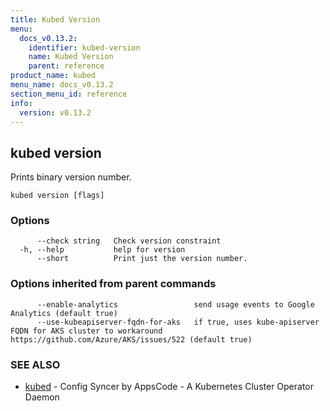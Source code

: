 ```yaml
---
title: Kubed Version
menu:
  docs_v0.13.2:
    identifier: kubed-version
    name: Kubed Version
    parent: reference
product_name: kubed
menu_name: docs_v0.13.2
section_menu_id: reference
info:
  version: v0.13.2
---
```


## kubed version

Prints binary version number.

```
kubed version [flags]
```

### Options

```
      --check string   Check version constraint
  -h, --help           help for version
      --short          Print just the version number.
```

### Options inherited from parent commands

```
      --enable-analytics                 send usage events to Google Analytics (default true)
      --use-kubeapiserver-fqdn-for-aks   if true, uses kube-apiserver FQDN for AKS cluster to workaround https://github.com/Azure/AKS/issues/522 (default true)
```

### SEE ALSO

* [kubed](/docs/v0.13.2/reference/kubed)	 - Config Syncer by AppsCode - A Kubernetes Cluster Operator Daemon

